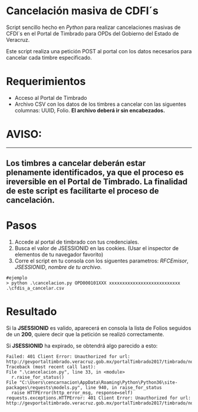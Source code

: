 # Cancelación masiva de CDFI´s
Script sencillo hecho en *Python* para realizar cancelaciones masivas de CFDI´s en el Portal de Timbrado para OPDs del Gobierno del Estado de Veracruz.

Este script realiza una petición POST al portal con los datos necesarios para cancelar cada timbre especificado.

# Requerimientos
- Acceso al Portal de Timbrado
- Archivo CSV con los datos de los timbres a cancelar con las siguentes columnas: UUID, Folio. **El archivo deberá ir sin encabezados.**

# AVISO:
---
Los timbres a cancelar deberán estar plenamente identificados, ya que el proceso es **ireversible** en el Portal de Timbrado.
La finalidad de este script es facilitarte el proceso de cancelación.
---


# Pasos
1) Accede al portal de timbrado con tus credenciales.
2) Busca el valor de JSESSIONID en las cookies. (Usar el inspector de elementos de tu navegador favorito)
3) Corre el script en tu consola con los siguentes parametros: *RFCEmisor*, *JSESSIONID*, *nombre de tu archivo*.
  ```
  #ejemplo
  > python .\cancelacion.py OPD000101XXX xxxxxxxxxxxxxxxxxxxxxxxxxxx .\cfdis_a_cancelar.csv
  ```

# Resultado
Si la **JSESSIONID** es valido, aparecerá en consola la lista de Folios seguidos de un **200**, quiere decir que la petición se realizó correctamente.

Si **JSESSIONID** ha expirado, se obtendrá algo parecido a esto:
  ```
  Failed: 401 Client Error: Unauthorized for url: http://gevportaltimbrado.veracruz.gob.mx/portalTimbrado2017/timbrado/nominas/cfdiNomina12.do
  Traceback (most recent call last):
  File ".\cancelacion.py", line 33, in <module>
    r.raise_for_status()
  File "C:\Users\cencarnacion\AppData\Roaming\Python\Python36\site-packages\requests\models.py", line 940, in raise_for_status
    raise HTTPError(http_error_msg, response=self)
  requests.exceptions.HTTPError: 401 Client Error: Unauthorized for url: http://gevportaltimbrado.veracruz.gob.mx/portalTimbrado2017/timbrado/nominas/cfdiNomina12.do
  ```




